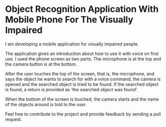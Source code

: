 # Object Recognition Application With Mobile Phone For The Visually Impaired

I am developing a mobile application for visually impaired people.

The application gives an introduction about how to use it with voice on first use. I used the phone screen as two parts. The microphone is at the top and the camera button is at the bottom.

After the user touches the top of the screen, that is, the microphone, and says the object he wants to search for with a voice command, the camera is opened and the searched object is tried to be found. If the searched object is found, a return is provided as 'the searched object was found'.

When the bottom of the screen is touched, the camera starts and the name of the objects around is told to the user.

Feel free to contribute to the project and provide feedback by sending a pull request.
